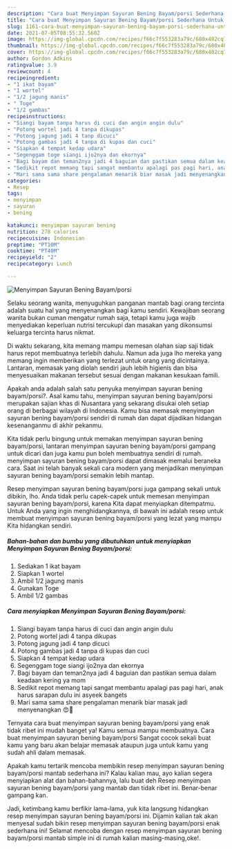 ```yaml
---
description: "Cara buat Menyimpan Sayuran Bening Bayam/porsi Sederhana Untuk Jualan"
title: "Cara buat Menyimpan Sayuran Bening Bayam/porsi Sederhana Untuk Jualan"
slug: 1161-cara-buat-menyimpan-sayuran-bening-bayam-porsi-sederhana-untuk-jualan
date: 2021-07-05T08:55:32.560Z
image: https://img-global.cpcdn.com/recipes/f66c7f553283a79c/680x482cq70/menyimpan-sayuran-bening-bayamporsi-foto-resep-utama.jpg
thumbnail: https://img-global.cpcdn.com/recipes/f66c7f553283a79c/680x482cq70/menyimpan-sayuran-bening-bayamporsi-foto-resep-utama.jpg
cover: https://img-global.cpcdn.com/recipes/f66c7f553283a79c/680x482cq70/menyimpan-sayuran-bening-bayamporsi-foto-resep-utama.jpg
author: Gordon Adkins
ratingvalue: 3.9
reviewcount: 4
recipeingredient:
- "1 ikat bayam"
- "1 wortel"
- "1/2 jagung manis"
- " Toge"
- "1/2 gambas"
recipeinstructions:
- "Siangi bayam tanpa harus di cuci dan angin angin dulu"
- "Potong wortel jadi 4 tanpa dikupas"
- "Potong jagung jadi 4 tanp dicuci"
- "Potong gambas jadi 4 tanpa di kupas dan cuci"
- "Siapkan 4 tempat kedap udara"
- "Segenggam toge siangi ijo2nya dan ekornya"
- "Bagi bayam dan teman2nya jadi 4 baguian dan pastikan semua dalam keadaan kering ya mom"
- "Sedikit repot memang tapi sangat membantu apalagi pas pagi hari, anak harus sarapan dulu ini asyeek bangets"
- "Mari sama sama share pengalaman menarik biar masak jadi menyenangkan 😍🙏"
categories:
- Resep
tags:
- menyimpan
- sayuran
- bening

katakunci: menyimpan sayuran bening 
nutrition: 278 calories
recipecuisine: Indonesian
preptime: "PT10M"
cooktime: "PT40M"
recipeyield: "2"
recipecategory: Lunch

---
```



![Menyimpan Sayuran Bening Bayam/porsi](https://img-global.cpcdn.com/recipes/f66c7f553283a79c/680x482cq70/menyimpan-sayuran-bening-bayamporsi-foto-resep-utama.jpg)

Selaku seorang wanita, menyuguhkan panganan mantab bagi orang tercinta adalah suatu hal yang menyenangkan bagi kamu sendiri. Kewajiban seorang  wanita bukan cuman mengatur rumah saja, tetapi kamu juga wajib menyediakan keperluan nutrisi tercukupi dan masakan yang dikonsumsi keluarga tercinta harus nikmat.

Di waktu  sekarang, kita memang mampu memesan olahan siap saji tidak harus repot membuatnya terlebih dahulu. Namun ada juga lho mereka yang memang ingin memberikan yang terlezat untuk orang yang dicintainya. Lantaran, memasak yang diolah sendiri jauh lebih higienis dan bisa menyesuaikan makanan tersebut sesuai dengan makanan kesukaan famili. 



Apakah anda adalah salah satu penyuka menyimpan sayuran bening bayam/porsi?. Asal kamu tahu, menyimpan sayuran bening bayam/porsi merupakan sajian khas di Nusantara yang sekarang disukai oleh setiap orang di berbagai wilayah di Indonesia. Kamu bisa memasak menyimpan sayuran bening bayam/porsi sendiri di rumah dan dapat dijadikan hidangan kesenanganmu di akhir pekanmu.

Kita tidak perlu bingung untuk memakan menyimpan sayuran bening bayam/porsi, lantaran menyimpan sayuran bening bayam/porsi gampang untuk dicari dan juga kamu pun boleh membuatnya sendiri di rumah. menyimpan sayuran bening bayam/porsi dapat dimasak memalui beraneka cara. Saat ini telah banyak sekali cara modern yang menjadikan menyimpan sayuran bening bayam/porsi semakin lebih mantap.

Resep menyimpan sayuran bening bayam/porsi juga gampang sekali untuk dibikin, lho. Anda tidak perlu capek-capek untuk memesan menyimpan sayuran bening bayam/porsi, karena Kita dapat menyiapkan ditempatmu. Untuk Anda yang ingin menghidangkannya, di bawah ini adalah resep untuk membuat menyimpan sayuran bening bayam/porsi yang lezat yang mampu Kita hidangkan sendiri.

<!--inarticleads1-->

##### Bahan-bahan dan bumbu yang dibutuhkan untuk menyiapkan Menyimpan Sayuran Bening Bayam/porsi:

1. Sediakan 1 ikat bayam
1. Siapkan 1 wortel
1. Ambil 1/2 jagung manis
1. Gunakan  Toge
1. Ambil 1/2 gambas




<!--inarticleads2-->

##### Cara menyiapkan Menyimpan Sayuran Bening Bayam/porsi:

1. Siangi bayam tanpa harus di cuci dan angin angin dulu
1. Potong wortel jadi 4 tanpa dikupas
1. Potong jagung jadi 4 tanp dicuci
1. Potong gambas jadi 4 tanpa di kupas dan cuci
1. Siapkan 4 tempat kedap udara
1. Segenggam toge siangi ijo2nya dan ekornya
1. Bagi bayam dan teman2nya jadi 4 baguian dan pastikan semua dalam keadaan kering ya mom
1. Sedikit repot memang tapi sangat membantu apalagi pas pagi hari, anak harus sarapan dulu ini asyeek bangets
1. Mari sama sama share pengalaman menarik biar masak jadi menyenangkan 😍🙏




Ternyata cara buat menyimpan sayuran bening bayam/porsi yang enak tidak ribet ini mudah banget ya! Kamu semua mampu membuatnya. Cara buat menyimpan sayuran bening bayam/porsi Sangat cocok sekali buat kamu yang baru akan belajar memasak ataupun juga untuk kamu yang sudah ahli dalam memasak.

Apakah kamu tertarik mencoba membikin resep menyimpan sayuran bening bayam/porsi mantab sederhana ini? Kalau kalian mau, ayo kalian segera menyiapkan alat dan bahan-bahannya, lalu buat deh Resep menyimpan sayuran bening bayam/porsi yang mantab dan tidak ribet ini. Benar-benar gampang kan. 

Jadi, ketimbang kamu berfikir lama-lama, yuk kita langsung hidangkan resep menyimpan sayuran bening bayam/porsi ini. Dijamin kalian tak akan menyesal sudah bikin resep menyimpan sayuran bening bayam/porsi enak sederhana ini! Selamat mencoba dengan resep menyimpan sayuran bening bayam/porsi mantab simple ini di rumah kalian masing-masing,oke!.

